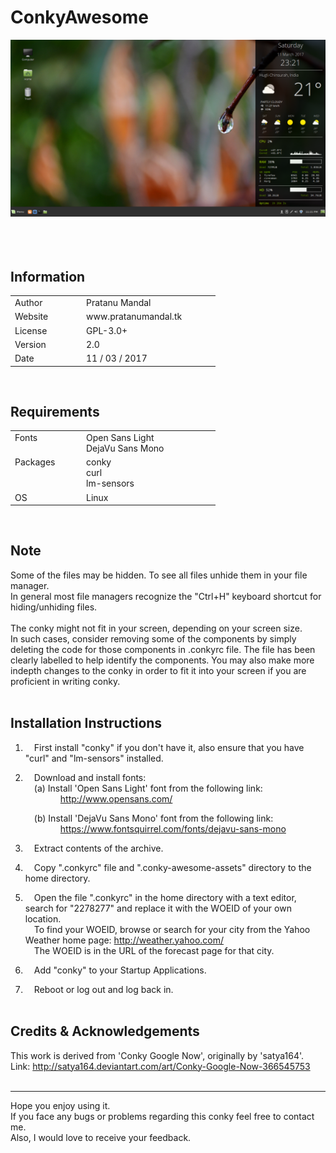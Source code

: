 # ConkyAwesome

![Screenshot 1](./screenshots/screenshot1.png)
<br/><br/><br/><br/>

Information
-----------

<table>
   <tr>
      <td width="100px">Author</td>
      <td width="200px">Pratanu Mandal</td>
   </tr>
   <tr>
      <td>Website</td>
      <td>www.pratanumandal.tk</td>
   </tr>
   <tr>
      <td>License</td>
      <td>GPL-3.0+</td>
   </tr>
   <tr>
      <td>Version</td>
      <td>2.0</td>
   </tr>
   <tr>
      <td>Date</td>
      <td>11 / 03 / 2017</td>
   </tr>
</table>
<br/>



Requirements
------------

<table>
   <tr>
      <td valign="top" width="100px">Fonts</td>
      <td width="200px">Open Sans Light<br/>DejaVu Sans Mono</td>
   </tr>
   <tr>
      <td valign="top">Packages</td>
      <td>conky<br/>curl<br/>lm-sensors</td>
   </tr>
   <tr>
      <td>OS</td>
      <td>Linux</td>
   </tr>
</table>
<br/>



Note
----

Some of the files may be hidden. To see all files unhide them in your file manager.<br/>
In general most file managers recognize the "Ctrl+H" keyboard shortcut for hiding/unhiding files.<br/>
<br/>
The conky might not fit in your screen, depending on your screen size.<br/>
In such cases, consider removing some of the components by simply deleting the code for those components in .conkyrc file.
The file has been clearly labelled to help identify the components. You may also make more indepth changes to the conky in order to fit it into your screen if you are proficient in writing conky.<br/><br/>




Installation Instructions
-------------------------

1. &emsp;First install "conky" if you don't have it, also ensure that you have "curl" and "lm-sensors" installed.<br/>


2. &emsp;Download and install fonts:<br/>
   &emsp;(a) Install 'Open Sans Light' font from the following link:<br/>
   &emsp;&emsp;&emsp;&emsp;http://www.opensans.com/<br/>

   &emsp;(b) Install 'DejaVu Sans Mono' font from  the following link:<br/>
   &emsp;&emsp;&emsp;&emsp;https://www.fontsquirrel.com/fonts/dejavu-sans-mono<br/>
   
   
3. &emsp;Extract contents of the archive.<br/>


4. &emsp;Copy ".conkyrc" file and ".conky-awesome-assets" directory to the home directory.<br/>


5. &emsp;Open the file ".conkyrc" in the home directory with a text editor, search for "2278277" and replace it with the WOEID of your own location.<br/>
   &emsp;To find your WOEID, browse or search for your city from the Yahoo Weather home page:  http://weather.yahoo.com/<br/>
   &emsp;The WOEID is in the URL of the forecast page for that city.<br/>


6. &emsp;Add "conky" to your Startup Applications.<br/>


7. &emsp;Reboot or log out and log back in.<br/><br/>



Credits & Acknowledgements
--------------------------

This work is derived from 'Conky Google Now', originally by 'satya164'.<br/>
Link: http://satya164.deviantart.com/art/Conky-Google-Now-366545753<br/><br/>


------------------------------------------------------------------------------

Hope you enjoy using it.<br/>
If you face any bugs or problems regarding this conky feel free to contact me.<br/>
Also, I would love to receive your feedback.<br/>
